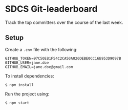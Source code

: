 # SDCS Git-leaderboard

Track the top committers over the course of the last week.

## Setup

Create a `.env` file with the following:
```
GITHUB_TOKEN=97C50EB1F54C2CA50A020DEBE0CC16B953D9097B
GITHUB_USER=jane.doe
GITHUB_EMAIL=jane.doe@gmail.com
```

To install dependencies:
```
$ npm install
```

Run the project using:
```
$ npm start
```
